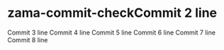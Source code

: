 # zama-commit-checkCommit 2 line
Commit 3 line
Commit 4 line
Commit 5 line
Commit 6 line
Commit 7 line
Commit 8 line
